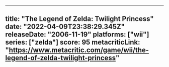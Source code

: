 
---
title: "The Legend of Zelda: Twilight Princess"
date: "2022-04-09T23:38:29.345Z"
releaseDate: "2006-11-19"
platforms: ["wii"]
series: ["zelda"]
score: 95
metacriticLink: "https://www.metacritic.com/game/wii/the-legend-of-zelda-twilight-princess"
---
